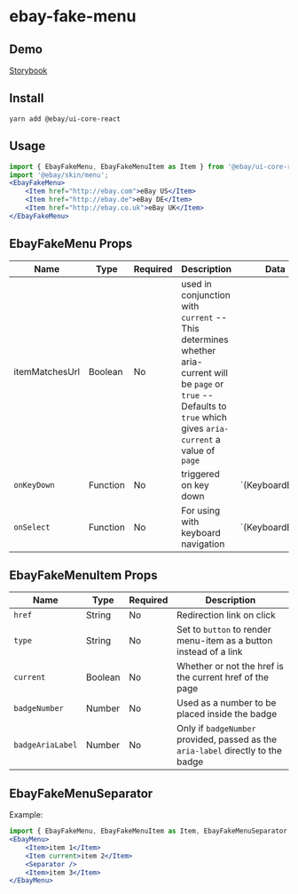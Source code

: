 # ebay-fake-menu

## Demo
[Storybook](https://opensource.ebay.com/ebayui-core-react/main/?path=/story/ebay-fake-menu--default)

## Install
```
yarn add @ebay/ui-core-react
```

## Usage
```jsx harmony
import { EbayFakeMenu, EbayFakeMenuItem as Item } from '@ebay/ui-core-react/ebay-fake-menu';
import '@ebay/skin/menu';
<EbayFakeMenu>
    <Item href="http://ebay.com">eBay US</Item>
    <Item href="http://ebay.de">eBay DE</Item>
    <Item href="http://ebay.co.uk">eBay UK</Item>
</EbayFakeMenu>
```

## EbayFakeMenu Props

| Name           | Type     | Required | Description                                                                                                                                                            | Data            |
|----------------|----------|----------|------------------------------------------------------------------------------------------------------------------------------------------------------------------------|-----------------|
| itemMatchesUrl | Boolean  | No       | used in conjunction with `current` -- This determines whether aria-current will be `page` or `true` -- Defaults to `true` which gives `aria-current` a value of `page` |                 |
| `onKeyDown`    | Function | No       | triggered on key down                                                                                                                                                  | `(KeyboardEvent |MouseEvent, { index: number })` |
| `onSelect`     | Function | No       | For using with keyboard navigation                                                                                                                                     | `(KeyboardEvent  |MouseEvent, { index: number })`                                     |

## EbayFakeMenuItem Props

Name | Type    | Required | Description
--- |---------| --- | ---
`href` | String  | No | Redirection link on click
`type` | String  | No | Set to `button` to render menu-item as a button instead of a link
`current` | Boolean | No | Whether or not the href is the current href of the page
`badgeNumber` | Number  | No | Used as a number to be placed inside the badge
`badgeAriaLabel` | Number  | No | Only if `badgeNumber` provided, passed as the `aria-label` directly to the badge

## EbayFakeMenuSeparator
Example:

```jsx
import { EbayFakeMenu, EbayFakeMenuItem as Item, EbayFakeMenuSeparator as Separator } from '@ebay/ui-core-react/ebay-fake-menu';
<EbayMenu>
    <Item>item 1</Item>
    <Item current>item 2</Item>
    <Separator />
    <Item>item 3</Item>
</EbayMenu>
```
